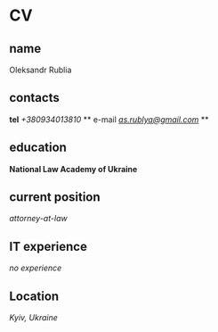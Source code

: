 # CV

## name
Oleksandr Rublia
## contacts
**tel** *+380934013810* 
** e-mail *as.rublya@gmail.com* **

## education
**National Law Academy of Ukraine**

## current position
*attorney-at-law*

## IT experience
*no experience*

## Location
*Kyiv, Ukraine*
